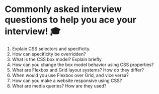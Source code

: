 # Commonly asked interview questions to help you ace your interview! 🎓

1. Explain CSS selectors and specificity.
2. How can specificity be overridden?
3. What is the CSS box model? Explain briefly.
4. How can you change the box model behavior using CSS properties?
5. What are Flexbox and Grid layout systems? How do they differ?
6. When would you use Flexbox over Grid, and vice versa?
7. How can you make a website responsive using CSS?
8. What are media queries? How are they used?